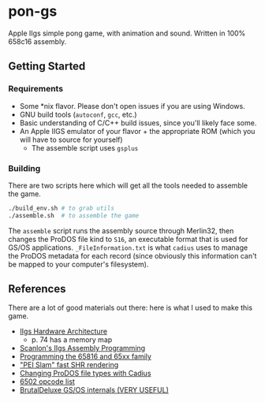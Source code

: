 # pon-gs
Apple IIgs simple pong game, with animation and sound. Written in 100% 658c16 assembly.

## Getting Started

### Requirements

- Some *nix flavor. Please don't open issues if you are using Windows.
- GNU build tools (`autoconf`, `gcc`, etc.)
- Basic understanding of C/C++ build issues, since you'll likely face some.
- An Apple IIGS emulator of your flavor + the appropriate ROM (which you will have to source for yourself)
  - The assemble script uses `gsplus`

### Building

There are two scripts here which will get all the tools needed to assemble the game. 

```bash
./build_env.sh # to grab utils
./assemble.sh  # to assemble the game
```

The `assemble` script runs the assembly source through Merlin32, then changes the ProDOS file kind to `S16`, an executable format that is used for GS/OS applications. `_FileInformation.txt` is what `cadius` uses to manage the ProDOS metadata for each record (since obviously this information can't be mapped to your computer's filesystem).

## References

There are a lot of good materials out there: here is what I used to make this game.

- [IIgs Hardware Architecture](http://www.goldstarsoftware.com/applesite/Documentation/AppleIIgsHardwareReferenceManual.PDF)
  - p. 74 has a memory map
- [Scanlon's IIgs Assembly Programming](ftp://ftp.apple.asimov.net/pub/apple_II/documentation/programming/65816_gs/Apple%20IIGS%20Assembly%20Language%20Programming.pdf)
- [Programming the 65816 and 65xx family](https://apple2.gs/downloads/Programmanual.pdf)
- ["PEI Slam" fast SHR rendering](https://retrocomputing.stackexchange.com/questions/52/how-do-i-use-shadowed-memory-to-render-super-hi-res-quickly)
- [Changing ProDOS file types with Cadius](https://groups.google.com/forum/#!topic/comp.sys.apple2/dqcTdS9epdQ)
- [6502 opcode list](http://www.defence-force.org/computing/oric/coding/annexe_2/)
- [BrutalDeluxe GS/OS internals (VERY USEFUL)](http://brutaldeluxe.fr/documentation/gsos/Apple_IIgs_GSOS_internals_v1.pdf)
